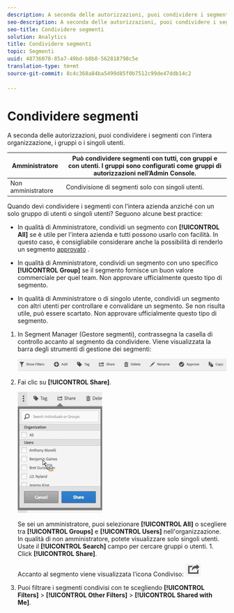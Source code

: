 ```yaml
---
description: A seconda delle autorizzazioni, puoi condividere i segmenti con l’intera organizzazione, i gruppi o i singoli utenti.
seo-description: A seconda delle autorizzazioni, puoi condividere i segmenti con l’intera organizzazione, i gruppi o i singoli utenti.
seo-title: Condividere segmenti
solution: Analytics
title: Condividere segmenti
topic: Segmenti
uuid: 48736078-85a7-49bd-b8b8-562818798c5e
translation-type: tm+mt
source-git-commit: 8c4c368a84ba5499d85f0b7512c99de47ddb14c2

---
```



# Condividere segmenti

A seconda delle autorizzazioni, puoi condividere i segmenti con l’intera organizzazione, i gruppi o i singoli utenti.

|  Amministratore | Può condividere segmenti con tutti, con gruppi e con utenti. I gruppi sono configurati come gruppi di autorizzazioni nell’Admin Console. |
|---|---|
| Non amministratore | Condivisione di segmenti solo con singoli utenti. |

Quando devi condividere i segmenti con l’intera azienda anziché con un solo gruppo di utenti o singoli utenti? Seguono alcune best practice:

* In qualità di Amministratore, condividi un segmento con **[!UICONTROL All]** se è utile per l'intera azienda e tutti possono usarlo con facilità. In questo caso, è consigliabile considerare anche la possibilità di renderlo un segmento [approvato](/help/components/c-segmentation/c-segmentation-workflow/seg-approve.md) .

* In qualità di Amministratore, condividi un segmento con uno specifico **[!UICONTROL Group]** se il segmento fornisce un buon valore commerciale per quel team. Non approvare ufficialmente questo tipo di segmento.
* In qualità di Amministratore o di singolo utente, condividi un segmento con altri utenti per controllare e convalidare un segmento. Se non risulta utile, può essere scartato. Non approvare ufficialmente questo tipo di segmento.

1. In Segment Manager (Gestore segmenti), contrassegna la casella di controllo accanto al segmento da condividere. Viene visualizzata la barra degli strumenti di gestione dei segmenti:

   ![](assets/segment_mgmt_toolbar.png)

1. Fai clic su **[!UICONTROL Share]**.

   ![](assets/sharing_segments.png)

   Se sei un amministratore, puoi selezionare **[!UICONTROL All]** o scegliere tra **[!UICONTROL Groups]** e **[!UICONTROL Users]** nell'organizzazione. In qualità di non amministratore, potete visualizzare solo singoli utenti. Usate il **[!UICONTROL Search]** campo per cercare gruppi o utenti. 1. Click **[!UICONTROL Share]**.

   Accanto al segmento viene visualizzata l’icona Condiviso:  ![](assets/share_icon.png)

1. Puoi filtrare i segmenti condivisi con te scegliendo **[!UICONTROL Filters]** &gt; **[!UICONTROL Other Filters]** &gt; **[!UICONTROL Shared with Me]**.
